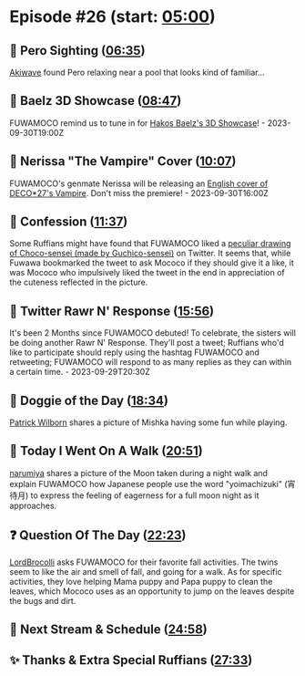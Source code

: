 # Episode #26 (start: [05:00](https://youtu.be/A844xQnE97A?t=05m00s))

## 👀 Pero Sighting ([06:35](https://youtu.be/A844xQnE97A?t=06m35s))

[Akiwave](https://twitter.com/Rassver/status/1707402515640185020) found Pero relaxing near a pool that looks kind of familiar...

## 🎥 Baelz 3D Showcase ([08:47](https://youtu.be/A844xQnE97A?t=08m47s))

FUWAMOCO remind us to tune in for [Hakos Baelz's 3D Showcase](https://youtu.be/Qd5HBpoOIJA)! - 2023-09-30T19:00Z

## 🎼 Nerissa "The Vampire" Cover ([10:07](https://youtu.be/A844xQnE97A?t=10m07s))

FUWAMOCO's genmate Nerissa will be releasing an [English cover of DECO*27's Vampire](https://youtu.be/yw1zOjyfyCw). Don't miss the premiere! - 2023-09-30T16:00Z

## 🙊 Confession ([11:37](https://youtu.be/A844xQnE97A?t=11m37s))

Some Ruffians might have found that FUWAMOCO liked a [peculiar drawing of Choco-sensei (made by Guchico-sensei)](https://twitter.com/Guchico77/status/1706617389419553218) on Twitter. It seems that, while Fuwawa bookmarked the tweet to ask Mococo if they should give it a like, it was Mococo who impulsively liked the tweet in the end in appreciation of the cuteness reflected in the picture.

## 📩 Twitter Rawr N' Response ([15:56](https://youtu.be/A844xQnE97A?t=15m56s))

It's been 2 Months since FUWAMOCO debuted! To celebrate, the sisters will be doing another Rawr N' Response. They'll post a tweet; Ruffians who'd like to participate should reply using the hashtag FUWAMOCO and retweeting; FUWAMOCO will respond to as many replies as they can within a certain time. - 2023-09-29T20:30Z

## 🐶 Doggie of the Day ([18:34](https://youtu.be/A844xQnE97A?t=18m34s))

[Patrick Wilborn](https://twitter.com/PatrickWilborn/status/1699515994769670192) shares a picture of Mishka having some fun while playing.

## 🚶 Today I Went On A Walk ([20:51](https://youtu.be/A844xQnE97A?t=20m51s))

[narumiya](https://twitter.com/narumi_Luminous/status/1707443935533269316) shares a picture of the Moon taken during a night walk and explain FUWAMOCO how Japanese people use the word "yoimachizuki" (宵待月) to express the feeling of eagerness for a full moon night as it approaches.

## ❓ Question Of The Day ([22:23](https://youtu.be/A844xQnE97A?t=22m23s))

[LordBrocolli](https://twitter.com/KnightofFate/status/1707524643832422772) asks FUWAMOCO for their favorite fall activities. The twins seem to like the air and smell of fall, and going for a walk. As for specific activities, they love helping Mama puppy and Papa puppy to clean the leaves, which Mococo uses as an opportunity to jump on the leaves despite the bugs and dirt.

## 📅 Next Stream & Schedule ([24:58](https://youtu.be/A844xQnE97A?t=24m58s))

## ✨ Thanks & Extra Special Ruffians ([27:33](https://youtu.be/A844xQnE97A?t=27m33s))
